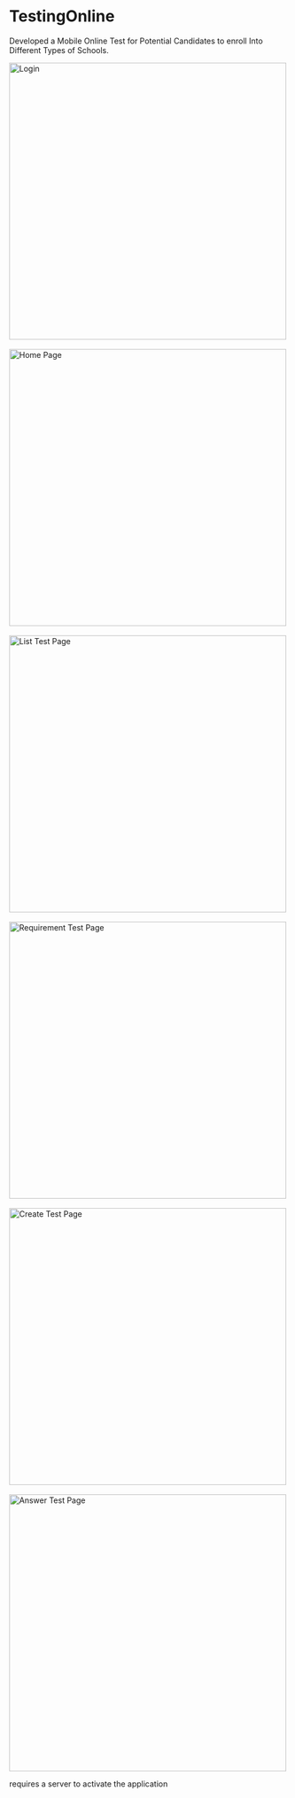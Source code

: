 # TestingOnline
Developed a Mobile Online Test for Potential Candidates to enroll Into Different Types of Schools.

<img src="https://drive.google.com/uc?export=view&id=1Ieqcjn8eh5zNiFRqosTyne7U-Q4OG4Ls" 
style="width: 500px; max-width: 100%; height: auto" 
height="300" width="200"
title="Login" />&nbsp;&nbsp;<img src="https://drive.google.com/uc?export=view&id=18jJTmv-OajBhueMKh4n7GhaCSzogNjpL" 
style="width: 500px; max-width: 100%; height: auto" 
height="300" width="200"
title="Home Page"/>&nbsp;&nbsp;<img src="https://drive.google.com/uc?export=view&id=1gJ1ll-qaX-4cifENX98qSU4RYEO_8zz_" 
style="width: 500px; max-width: 100%; height: auto" 
height="300" width="200"
title="List Test Page"/>&nbsp;&nbsp;<img src="https://drive.google.com/uc?export=view&id=1ghj9OJmBtvWjXu8hNO9TIhgKRdF6U5Ht" 
style="width: 500px; max-width: 100%; height: auto" 
height="300" width="200"
title="Requirement Test Page"/>&nbsp;&nbsp;<img src="https://drive.google.com/uc?export=view&id=1SuC1xtL4oDx5FecPcQ3xo8eeOa9BaQhm" 
style="width: 500px; max-width: 100%; height: auto" 
height="300" width="200"
title="Create Test Page"/>&nbsp;&nbsp;<img src="https://drive.google.com/uc?export=view&id=12mX5CkAimi2h1h7zWGvGJpy9Jk7_yQ2E" 
style="width: 500px; max-width: 100%; height: auto" 
height="300" width="200"
title="Answer Test Page"/>

requires a server to activate the application
